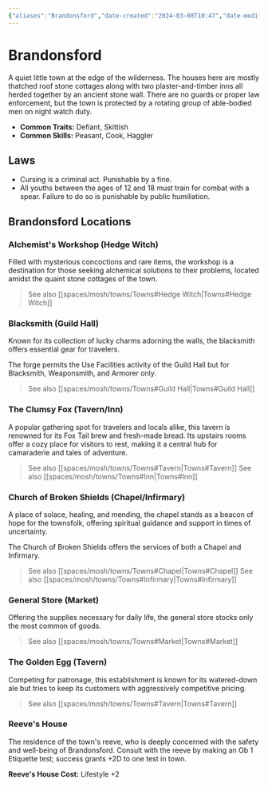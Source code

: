 ```yaml
---
{"aliases":"Brandonsford","date-created":"2024-03-08T10:47","date-modified":"2024-03-08T22:45","dg-publish":true,"tags":["moonrise"],"title":"Brandonsford","dg-path":"mothership/towns/Brandonsford.md","permalink":"/mothership/towns/brandonsford/","dgPassFrontmatter":true}
---
```



# Brandonsford

A quiet little town at the edge of the wilderness. The houses here are mostly thatched roof stone cottages along with two plaster-and-timber inns all herded together by an ancient stone wall. There are no guards or proper law enforcement, but the town is protected by a rotating group of able-bodied men on night watch duty.

- **Common Traits:** Defiant, Skittish
- **Common Skills:** Peasant, Cook, Haggler

## Laws

- Cursing is a criminal act. Punishable by a fine.
- All youths between the ages of 12 and 18 must train for combat with a spear. Failure to do so is punishable by public humiliation.

## Brandonsford Locations

### Alchemist's Workshop (Hedge Witch)

Filled with mysterious concoctions and rare items, the workshop is a destination for those seeking alchemical solutions to their problems, located amidst the quaint stone cottages of the town.

> See also [[spaces/mosh/towns/Towns#Hedge Witch\|Towns#Hedge Witch]]

### Blacksmith (Guild Hall)

Known for its collection of lucky charms adorning the walls, the blacksmith offers essential gear for travelers.

The forge permits the Use Facilities activity of the Guild Hall but for Blacksmith, Weaponsmith, and Armorer only.

> See also [[spaces/mosh/towns/Towns#Guild Hall\|Towns#Guild Hall]]

### The Clumsy Fox (Tavern/Inn)

A popular gathering spot for travelers and locals alike, this tavern is renowned for its Fox Tail brew and fresh-made bread. Its upstairs rooms offer a cozy place for visitors to rest, making it a central hub for camaraderie and tales of adventure.

> See also [[spaces/mosh/towns/Towns#Tavern\|Towns#Tavern]]
> See also [[spaces/mosh/towns/Towns#Inn\|Towns#Inn]]

### Church of Broken Shields (Chapel/Infirmary)

A place of solace, healing, and mending, the chapel stands as a beacon of hope for the townsfolk, offering spiritual guidance and support in times of uncertainty.

The Church of Broken Shields offers the services of both a Chapel and Infirmary.

> See also [[spaces/mosh/towns/Towns#Chapel\|Towns#Chapel]]
> See also [[spaces/mosh/towns/Towns#Infirmary\|Towns#Infirmary]]

### General Store (Market)

Offering the supplies necessary for daily life, the general store stocks only the most common of goods.

> See also [[spaces/mosh/towns/Towns#Market\|Towns#Market]]

### The Golden Egg (Tavern)

Competing for patronage, this establishment is known for its watered-down ale but tries to keep its customers with aggressively competitive pricing.

> See also [[spaces/mosh/towns/Towns#Tavern\|Towns#Tavern]]

### Reeve's House

The residence of the town's reeve, who is deeply concerned with the safety and well-being of Brandonsford. Consult with the reeve by making an Ob 1 Etiquette test; success grants +2D to one test in town.

**Reeve's House Cost:** Lifestyle +2
